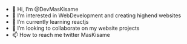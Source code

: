 - 👋 Hi, I’m @DevMasKisame
- 👀 I’m interested in WebDevelopment and creating highend websites 
- 🌱 I’m currently learning reactjs
- 💞️ I’m looking to collaborate on my website projects 
- 📫 How to reach me twitter MasKisame

<!---
DevMasKisame/DevMasKisame is a ✨ special ✨ repository because its `README.md` (this file) appears on your GitHub profile.
You can click the Preview link to take a look at your changes.
--->
